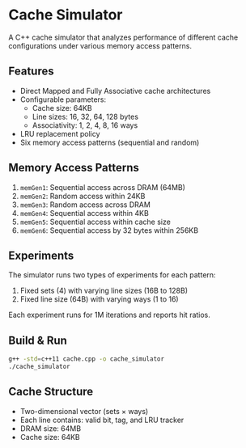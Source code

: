 # Cache Simulator

A C++ cache simulator that analyzes performance of different cache configurations under various memory access patterns.

## Features

- Direct Mapped and Fully Associative cache architectures
- Configurable parameters:
  - Cache size: 64KB
  - Line sizes: 16, 32, 64, 128 bytes
  - Associativity: 1, 2, 4, 8, 16 ways
- LRU replacement policy
- Six memory access patterns (sequential and random)

## Memory Access Patterns

1. `memGen1`: Sequential access across DRAM (64MB)
2. `memGen2`: Random access within 24KB
3. `memGen3`: Random access across DRAM
4. `memGen4`: Sequential access within 4KB
5. `memGen5`: Sequential access within cache size
6. `memGen6`: Sequential access by 32 bytes within 256KB

## Experiments

The simulator runs two types of experiments for each pattern:

1. Fixed sets (4) with varying line sizes (16B to 128B)
2. Fixed line size (64B) with varying ways (1 to 16)

Each experiment runs for 1M iterations and reports hit ratios.

## Build & Run

```bash
g++ -std=c++11 cache.cpp -o cache_simulator
./cache_simulator
```

## Cache Structure

- Two-dimensional vector (sets × ways)
- Each line contains: valid bit, tag, and LRU tracker
- DRAM size: 64MB
- Cache size: 64KB

